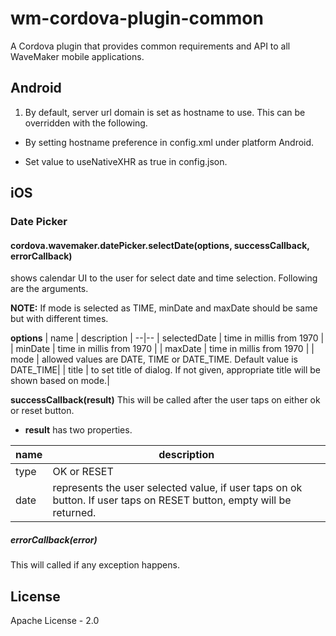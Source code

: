 # wm-cordova-plugin-common

A Cordova plugin that provides common requirements and API to all WaveMaker mobile applications.

## Android

1. By default, server url domain is set as hostname to use. This can be overridden with the following.

- By setting hostname preference in config.xml under platform Android.

- Set value to useNativeXHR as true in config.json.

## iOS

### Date Picker
#### cordova.wavemaker.datePicker.selectDate(options, successCallback, errorCallback)
shows calendar UI to the user for select date and time selection. Following are the arguments.

**NOTE:** If mode is selected as TIME, minDate and maxDate should be same but with different times.

**options**
| name | description |
--|--
| selectedDate | time in millis from 1970 |
| minDate | time in millis from 1970 |
| maxDate | time in millis from 1970 |
| mode | allowed values are DATE, TIME or DATE_TIME. Default value is DATE_TIME|
| title | to set title of dialog. If not given, appropriate title will be shown based on mode.|

**successCallback(result)**
This will be called after the user taps on either ok or reset button.
- **result** has two properties.

| name | description |
--|--
| type | OK or RESET |
| date | represents the user selected value, if user taps on ok button. If user taps on RESET button, empty will be returned.|
	
##### errorCallback(error)
This will called if any exception happens.
  

## License

Apache License - 2.0
